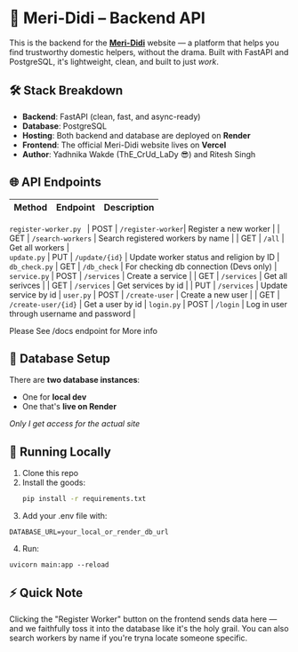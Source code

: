 # 🧹 Meri-Didi – Backend API

This is the backend for the [**Meri-Didi**](https://meri-didi.vercel.app) website — a platform that helps you find trustworthy domestic helpers, without the drama. Built with FastAPI and PostgreSQL, it's lightweight, clean, and built to just *work*.

## 🛠️ Stack Breakdown

- **Backend**: FastAPI (clean, fast, and async-ready)  
- **Database**: PostgreSQL  
- **Hosting**: Both backend and database are deployed on **Render**  
- **Frontend**: The official Meri-Didi website lives on **Vercel**  
- **Author**: Yadhnika Wakde (ThE_CrUd_LaDy 😎) and Ritesh Singh

## 🌐 API Endpoints

| Method | Endpoint          | Description                        |
|--------|-------------------|------------------------------------|
`register-worker.py `
| POST   | `/register-worker`| Register a new worker              |
| GET    | `/search-workers` | Search registered workers by name  |
| GET    | `/all`            | Get all workers                    |  
`update.py`
| PUT    | `/update/{id}`     | Update worker status and religion by ID         |
`db_check.py`
| GET    | `/db_check`       | For checking db connection (Devs only) |
`service.py`
| POST | `/services` | Create a service |
| GET | `/services` | Get all serivces |
| GET | `/services` | Get services by id |
| PUT | `/services` | Update service by id |
`user.py`
| POST | `/create-user` | Create a new user | 
| GET | `/create-user/{id}` | Get a user by id |
`login.py`
| POST | `/login` | Log in user through username and password |



Please See /docs endpoint for More info

## 💾 Database Setup

There are **two database instances**:  
- One for **local dev**  
- One that's **live on Render**  

*Only I get access for the actual site*

## 🧪 Running Locally

1. Clone this repo  
2. Install the goods:  
   ```bash
   pip install -r requirements.txt
   ```
3. Add your .env file with:
```
DATABASE_URL=your_local_or_render_db_url
```
4. Run:
```terminal
uvicorn main:app --reload
```

## ⚡ Quick Note
Clicking the "Register Worker" button on the frontend sends data here — and we faithfully toss it into the database like it's the holy grail. You can also search workers by name if you're tryna locate someone specific.

